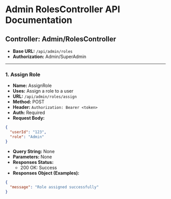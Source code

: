 # Admin RolesController API Documentation

## Controller: Admin/RolesController

- **Base URL:** `/api/admin/roles`
- **Authorization:** Admin/SuperAdmin

---

### 1. Assign Role
- **Name:** AssignRole
- **Uses:** Assign a role to a user
- **URL:** `/api/admin/roles/assign`
- **Method:** POST
- **Header:** `Authorization: Bearer <token>`
- **Auth:** Required
- **Request Body:**
```json
{
  "userId": "123",
  "role": "Admin"
}
```
- **Query String:** None
- **Parameters:** None
- **Responses Status:**
  - 200 OK: Success
- **Responses Object (Examples):**
```json
{
  "message": "Role assigned successfully"
}
```
